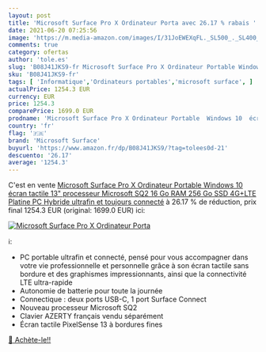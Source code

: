 ```yaml
---
layout: post
title: 'Microsoft Surface Pro X Ordinateur Porta avec 26.17 % rabais '
date: 2021-06-20 07:25:56
image: 'https://m.media-amazon.com/images/I/31JoEWEXqFL._SL500_._SL400_.jpg'
comments: true
category: ofertas
author: 'tole.es'
slug: 'B08J41JKS9-fr Microsoft Surface Pro X Ordinateur Portable Windows 10...'
sku: 'B08J41JKS9-fr'
tags: [ 'Informatique','Ordinateurs portables','microsoft surface', ]
actualPrice: 1254.3 EUR
currency: EUR
price: 1254.3
comparePrice: 1699.0 EUR
prodname: 'Microsoft Surface Pro X Ordinateur Portable  Windows 10  écran tactile 13"  processeur Microsoft SQ2  16 Go RAM  256 Go SSD  4G+LTE  Platine  PC Hybride  ultrafin et toujours connecté'
country: 'fr'
flag: '🇫🇷'
brand: 'Microsoft Surface'
buyurl: 'https://www.amazon.fr/dp/B08J41JKS9/?tag=tolees0d-21'
descuento: '26.17'
average: '1254.3'
---
```


C'est en vente [Microsoft Surface Pro X Ordinateur Portable  Windows 10  écran tactile 13"  processeur Microsoft SQ2  16 Go RAM  256 Go SSD  4G+LTE  Platine  PC Hybride  ultrafin et toujours connecté](https://www.amazon.fr/dp/B08J41JKS9/?tag=tolees0d-21)  à  26.17 % de réduction, prix final  1254.3 EUR (original: 1699.0 EUR) ici:

[![Microsoft Surface Pro X Ordinateur Porta](https://m.media-amazon.com/images/I/31JoEWEXqFL._SL500_._SL400_.jpg)](https://www.amazon.fr/dp/B08J41JKS9/?tag=tolees0d-21)

ℹ️:

- PC portable ultrafin et connecté, pensé pour vous accompagner dans votre vie professionnelle et personnelle grâce à son écran tactile sans bordure et des graphismes impressionnants, ainsi que la connectivité LTE ultra-rapide
- Autonomie de batterie pour toute la journée
- Connectique : deux ports USB-C, 1 port Surface Connect
- Nouveau processeur Microsoft SQ2
- Clavier AZERTY français vendu séparément
- Écran tactile PixelSense 13 à bordures fines

[🛒 Achète-le!!](https://www.amazon.fr/dp/B08J41JKS9/?tag=tolees0d-21)
